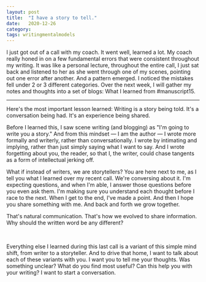 ```yaml
---
layout: post
title:  "I have a story to tell."
date:   2020-12-26
category: 
tags: writingmentalmodels
---
```

I just got out of a call with my coach. It went well, learned a lot. My coach really honed in on a few fundamental errors that were consistent throughout my writing. It was like a personal lecture, throughout the entire call, I just sat back and listened to her as she went through one of my scenes, pointing out one error after another. And a pattern emerged. I noticed the mistakes fell under 2 or 3 different categories. Over the next week, I will gather my notes and thoughts into a set of blogs: What I learned from #manuscript15. 

***

Here's the most important lesson learned: Writing is a story being told. It's a conversation being had. It's an experience being shared. 

Before I learned this, I saw scene writing (and blogging) as "I'm going to write you a story." And from this mindset — I am the author — I wrote more formally and writerly, rather than conversationally. I wrote by intimating and implying, rather than just simply saying what I want to say. And I wrote forgetting about you, the reader, so that I, the writer, could chase tangents as a form of intellectual jerking off. 

What if instead of writers, we are storytellers? You are here next to me, as I tell you what I learned over my recent call. We're conversing about it. I'm expecting questions, and when I'm able, I answer those questions before you even ask them. I'm making sure you understand each thought before I race to the next. When I get to the end, I've made a point. And then I hope you share something with me. And back and forth we grow together.

That's natural communication. That's how we evolved to share information. Why should the written word be any different?

<br>

Everything else I learned during this last call is a variant of this simple mind shift, from writer to a storyteller. And to drive that home, I want to talk about each of these variants with you. I want you to tell me your thoughts. Was something unclear? What do you find most useful? Can this help you with your writing? I want to start a conversation.